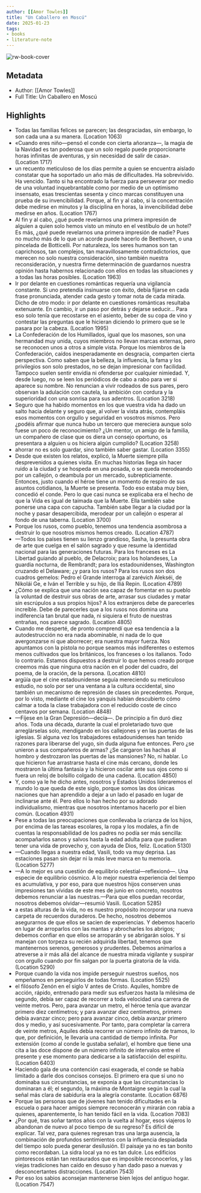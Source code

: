 ```yaml
---
author: [[Amor Towles]]
title: "Un Caballero en Moscú"
date: 2025-01-23
tags: 
- books
- literature-note
---
```

![rw-book-cover](https://readwise-assets.s3.amazonaws.com/media/uploaded_book_covers/profile_691412/133e6e12-5382-4e60-abfe-981eeb446f1d.jpg)

## Metadata
- Author: [[Amor Towles]]
- Full Title: Un Caballero en Moscú

## Highlights
- Todas las familias felices se parecen; las desgraciadas, sin embargo, lo son cada una a su manera. (Location 1063)
- «Cuando eres niño—pensó el conde con cierta añoranza—, la magia de la Navidad es tan poderosa que un solo regalo puede proporcionarte horas infinitas de aventuras, y sin necesidad de salir de casa». (Location 1717)
- un recuento meticuloso de los días permite a quien se encuentra aislado constatar que ha soportado un año más de dificultades. Ha sobrevivido. Ha vencido. Tanto si ha encontrado la fuerza para perseverar por medio de una voluntad inquebrantable como por medio de un optimismo insensato, esas trescientas sesenta y cinco marcas constituyen una prueba de su invencibilidad. Porque, al fin y al cabo, si la concentración debe medirse en minutos y la disciplina en horas, la invencibilidad debe medirse en años. (Location 1767)
- Al fin y al cabo, ¿qué puede revelarnos una primera impresión de alguien a quien solo hemos visto un minuto en el vestíbulo de un hotel? Es más, ¿qué puede revelarnos una primera impresión de nadie? Pues no mucho más de lo que un acorde puede hacerlo de Beethoven, o una pincelada de Botticelli. Por naturaleza, los seres humanos son tan caprichosos, tan complejos, tan maravillosamente contradictorios, que merecen no solo nuestra consideración, sino también nuestra reconsideración, y nuestra firme determinación de guardarnos nuestra opinión hasta habernos relacionado con ellos en todas las situaciones y a todas las horas posibles. (Location 1963)
- Ir por delante en cuestiones románticas requería una vigilancia constante. Si uno pretendía insinuarse con éxito, debía fijarse en cada frase pronunciada, atender cada gesto y tomar nota de cada mirada. Dicho de otro modo: ir por delante en cuestiones románticas resultaba extenuante. En cambio, ir un paso por detrás y dejarse seducir... Para eso solo tenía que recostarse en el asiento, beber de su copa de vino y contestar las preguntas que le hicieran diciendo lo primero que se le pasara por la cabeza. (Location 1995)
- La Confederación de los Humillados, igual que los masones, son una hermandad muy unida, cuyos miembros no llevan marcas externas, pero se reconocen unos a otros a simple vista. Porque los miembros de la Confederación, caídos inesperadamente en desgracia, comparten cierta perspectiva. Como saben que la belleza, la influencia, la fama y los privilegios son solo prestados, no se dejan impresionar con facilidad. Tampoco suelen sentir envidia ni ofenderse por cualquier nimiedad. Y, desde luego, no se leen los periódicos de cabo a rabo para ver si aparece su nombre. No renuncian a vivir rodeados de sus pares, pero observan la adulación con cautela, la ambición con cordura y la superioridad con una sonrisa para sus adentros. (Location 3218)
- Seguro que ha habido momentos en los que vuestra vida ha dado un salto hacia delante y seguro que, al volver la vista atrás, contempláis esos momentos con orgullo y seguridad en vosotros mismos. Pero ¿podéis afirmar que nunca hubo un tercero que mereciera aunque solo fuese un poco de reconocimiento? ¿Un mentor, un amigo de la familia, un compañero de clase que os diera un consejo oportuno, os presentara a alguien u os hiciera algún cumplido? (Location 3258)
- ahorrar no es solo guardar, sino también saber gastar. (Location 3355)
- Desde que existen los relatos, explicó, la Muerte siempre pilla desprevenidos a quienes visita. En muchas historias llega sin hacer ruido a la ciudad y se hospeda en una posada, o se queda merodeando por un callejón, o deambula por un mercado, subrepticiamente. Entonces, justo cuando el héroe tiene un momento de respiro de sus asuntos cotidianos, la Muerte se presenta. Todo eso estaba muy bien, concedió el conde. Pero lo que casi nunca se explicaba era el hecho de que la Vida es igual de taimada que la Muerte. Ella también sabe ponerse una capa con capucha. También sabe llegar a la ciudad por la noche y pasar desapercibida, merodear por un callejón o esperar al fondo de una taberna. (Location 3700)
- Porque los rusos, como pueblo, tenemos una tendencia asombrosa a destruir lo que nosotros mismos hemos creado. (Location 4787)
- —Todos los países tienen su lienzo grandioso, Sasha, la presunta obra de arte que cuelga en el salón sagrado y que resume la identidad nacional para las generaciones futuras. Para los franceses es La Libertad guiando al pueblo, de Delacroix; para los holandeses, La guardia nocturna, de Rembrandt; para los estadounidenses, Washington cruzando el Delaware; ¿y para los rusos? Para los rusos son dos cuadros gemelos: Pedro el Grande interroga al zarévich Alekséi, de Nikolái Ge, e Iván el Terrible y su hijo, de Iliá Repin. (Location 4789)
- ¿Cómo se explica que una nación sea capaz de fomentar en su pueblo la voluntad de destruir sus obras de arte, arrasar sus ciudades y matar sin escrúpulos a sus propios hijos? A los extranjeros debe de parecerles increíble. Debe de parecerles que a los rusos nos domina una indiferencia tan brutal que nada, ni siquiera el fruto de nuestras entrañas, nos parece sagrado. (Location 4805)
- Cuando me desperté, de pronto comprendí que esa tendencia a la autodestrucción no era nada abominable, ni nada de lo que avergonzarse ni que aborrecer; era nuestra mayor fuerza. Nos apuntamos con la pistola no porque seamos más indiferentes o estemos menos cultivados que los británicos, los franceses o los italianos. Todo lo contrario. Estamos dispuestos a destruir lo que hemos creado porque creemos más que ninguna otra nación en el poder del cuadro, del poema, de la oración, de la persona. (Location 4810)
- argüía que el cine estadounidense seguía mereciendo su meticuloso estudio, no solo por ser una ventana a la cultura occidental, sino también un mecanismo de represión de clases sin precedentes. Porque, por lo visto, mediante el cine los yanquis habían descubierto cómo calmar a toda la clase trabajadora con el reducido coste de cinco centavos por semana. (Location 4848)
- —Fíjese en la Gran Depresión—decía—. De principio a fin duró diez años. Toda una década, durante la cual el proletariado tuvo que arreglárselas solo, mendigando en los callejones y en las puertas de las iglesias. Si alguna vez los trabajadores estadounidenses han tenido razones para liberarse del yugo, sin duda alguna fue entonces. Pero ¿se unieron a sus compañeros de armas? ¿Se cargaron las hachas al hombro y destrozaron las puertas de las mansiones? No, ni hablar. Lo que hicieron fue arrastrarse hasta el cine más cercano, donde les mostraron la última fantasía y la hicieron oscilar ante sus ojos como si fuera un reloj de bolsillo colgado de una cadena. (Location 4850)
- Y, como ya le he dicho antes, nosotros y Estados Unidos lideraremos el mundo lo que queda de este siglo, porque somos las dos únicas naciones que han aprendido a dejar a un lado el pasado en lugar de inclinarse ante él. Pero ellos lo han hecho por su adorado individualismo, mientras que nosotros intentamos hacerlo por el bien común. (Location 4931)
- Pese a todas las preocupaciones que conllevaba la crianza de los hijos, por encima de las tareas escolares, la ropa y los modales, a fin de cuentas la responsabilidad de los padres no podía ser más sencilla: acompañarlos sanos y salvos hasta la edad adulta para que pudieran tener una vida de provecho y, con ayuda de Dios, feliz. (Location 5130)
- —Cuando llegas a nuestra edad, Vasili, todo va muy deprisa. Las estaciones pasan sin dejar ni la más leve marca en tu memoria. (Location 5277)
- —A lo mejor es una cuestión de equilibrio celestial—reflexionó—. Una especie de equilibrio cósmico. A lo mejor nuestra experiencia del tiempo es acumulativa, y por eso, para que nuestros hijos conserven unas impresiones tan vívidas de este mes de junio en concreto, nosotros debemos renunciar a las nuestras.—Para que ellos puedan recordar, nosotros debemos olvidar—resumió Vasili. (Location 5285)
- a estas alturas de la vida, no es nuestro propósito incorporar una nueva carpeta de recuerdos duraderos. De hecho, nosotros debemos asegurarnos de que ellos se sacien de experiencias. Y debemos hacerlo en lugar de arroparlos con las mantas y abrocharles los abrigos; debemos confiar en que ellos se arroparán y se abrigarán solos. Y si manejan con torpeza su recién adquirida libertad, tenemos que mantenernos serenos, generosos y prudentes. Debemos animarlos a atreverse a ir más allá del alcance de nuestra mirada vigilante y suspirar con orgullo cuando por fin salgan por la puerta giratoria de la vida. (Location 5290)
- Porque cuando la vida nos impide perseguir nuestros sueños, nos empeñamos en perseguirlos de todas formas. (Location 5525)
- el filósofo Zenón en el siglo V antes de Cristo. Aquiles, hombre de acción, rápido, entrenado para medir sus esfuerzos hasta la milésima de segundo, debía ser capaz de recorrer a toda velocidad una carrera de veinte metros. Pero, para avanzar un metro, el héroe tenía que avanzar primero diez centímetros; y para avanzar diez centímetros, primero debía avanzar cinco; pero para avanzar cinco, debía avanzar primero dos y medio, y así sucesivamente. Por tanto, para completar la carrera de veinte metros, Aquiles debía recorrer un número infinito de tramos, lo que, por definición, le llevaría una cantidad de tiempo infinita. Por extensión (como al conde le gustaba señalar), el hombre que tiene una cita a las doce dispone de un número infinito de intervalos entre el presente y ese momento para dedicarse a la satisfacción del espíritu. (Location 6403)
- Haciendo gala de una contención casi exagerada, el conde se había limitado a darle dos concisos consejos. El primero era que si uno no dominaba sus circunstancias, se exponía a que las circunstancias lo dominaran a él; el segundo, la máxima de Montaigne según la cual la señal más clara de sabiduría era la alegría constante. (Location 6876)
- Porque las personas que de jóvenes han tenido dificultades en la escuela o para hacer amigos siempre reconocerán y mirarán con rabia a quienes, aparentemente, lo han tenido fácil en la vida. (Location 7083)
- ¿Por qué, tras soñar tantos años con la vuelta al hogar, esos viajeros lo abandonan de nuevo al poco tiempo de su regreso? Es difícil de explicar. Tal vez, para quienes regresan tras una larga ausencia, la combinación de profundos sentimientos con la influencia despiadada del tiempo solo pueda generar desilusión. El paisaje ya no es tan bonito como recordaban. La sidra local ya no es tan dulce. Los edificios pintorescos están tan restaurados que es imposible reconocerlos, y las viejas tradiciones han caído en desuso y han dado paso a nuevas y desconcertantes distracciones. (Location 7543)
- Por eso los sabios aconsejan mantenerse bien lejos del antiguo hogar. (Location 7547)

